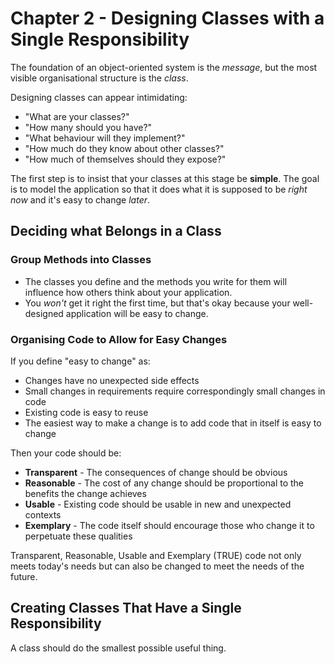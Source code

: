 # Chapter 2 - Designing Classes with a Single Responsibility

The foundation of an object-oriented system is the *message*, but the most visible organisational structure is the *class*.

Designing classes can appear intimidating:
- "What are your classes?"
- "How many should you have?"
- "What behaviour will they implement?"
- "How much do they know about other classes?"
- "How much of themselves should they expose?"

The first step is to insist that your classes at this stage be **simple**. The goal is to model the application so that it does what it is supposed to be *right now* and it's easy to change *later*.

## Deciding what Belongs in a Class

### Group Methods into Classes
- The classes you define and the methods you write for them will influence how others think about your application.
- You *won't* get it right the first time, but that's okay because your well-designed application will be easy to change.

### Organising Code to Allow for Easy Changes
If you define "easy to change" as:
- Changes have no unexpected side effects
- Small changes in requirements require correspondingly small changes in code
- Existing code is easy to reuse
- The easiest way to make a change is to add code that in itself is easy to change

Then your code should be:
- **Transparent** - The consequences of change should be obvious
- **Reasonable** - The cost of any change should be proportional to the benefits the change achieves
- **Usable** - Existing code should be usable in new and unexpected contexts
- **Exemplary** - The code itself should encourage those who change it to perpetuate these qualities

Transparent, Reasonable, Usable and Exemplary (TRUE) code not only meets today's needs but can also be changed to meet the needs of the future.

## Creating Classes That Have a Single Responsibility
A class should do the smallest possible useful thing.
